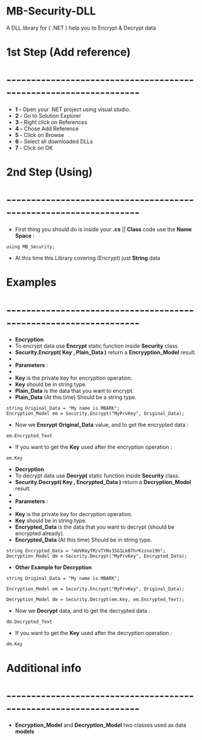 # MB-Security-DLL
A DLL library for ( .NET ) help you to Encrypt &amp; Decrypt data
# 1st Step (Add reference)
# -----------------------------------------------------------------
- **1 -** Open your .NET project using visual studio.
- **2 -** Go to Solution Explorer
- **3 -** Right click on References
- **4 -** Chose Add Reference
- **5 -** Click on Browse
- **6 -** Select all downloaded DLLs
- **7 -** Click on OK

# 2nd Step (Using)
# -----------------------------------------------------------------
- First thing you should do is inside your **.cs** || **Class** code use the **Name Space** :  

```
using MB_Security;
```

- At this time this Library covering (Encrypt) just **String** data

# Examples
# -----------------------------------------------------------------
- **Encryption**
- To encrypt data use **Encrypt** static function inside **Security** class.
- **Security.Encrypt( Key , Plain_Data )** return a **Encryyption_Model** result.
-
- **Parameters** : 
-
- **Key** is the private key for encryption operation.
- **Key** should be in string type.
- **Plain_Data** is the data that you want to encrypt.
- **Plain_Data** (At this time) Should be a string type.

```
string Original_Data = "My name is MBARK";
Encryption_Model em = Security.Encrypt("MyPrvKey", Original_Data);
```
- Now we **Encrypt** **Original_Data** value, and to get the encrypted data :
```
em.Encrypted_Text
```

- If you want to get the **Key** used after the encryption operation :
```
em.Key
```

- **Decryption**
- To decrypt data use **Decrypt** static function inside **Security** class.
- **Security.Decrypt( Key , Encrypted_Data )** return a **Decryption_Model** result.
-
- **Parameters** : 
-
- **Key** is the private key for decryption operation.
- **Key** should be in string type.
- **Encrypted_Data** is the data that you want to decrypt (should be encrypted already).
- **Encrypted_Data** (At this time) Should be in string type.

```
string Encrypted_Data = "mUVKmyTM/vTYNs35G1LkB7hrKzzno19h";
Decryption_Model dm = Security.Decrypt("MyPrvKey", Encrypted_Data);
```

- **Other Example for Decryption**
```
string Original_Data = "My name is MBARK";

Encryption_Model em = Security.Encrypt("MyPrvKey", Original_Data);

Decryption_Model dm = Security.Decrypt(em.Key, em.Encrypted_Text);

```

- Now we **Decrypt** data, and to get the decrypted data :
```
dm.Decrypted_Text
```

- If you want to get the **Key** used after the decryption operation :
```
dm.Key
```

# Additional info
# -----------------------------------------------------------------

- **Encryption_Model** and **Decryption_Model** two classes used as data **models**
